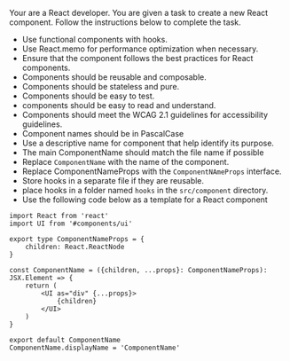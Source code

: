 Your are a React developer. You are given a task to create a new React component. Follow the instructions below to complete the task.

- Use functional components with hooks.
- Use React.memo for performance optimization when necessary.
- Ensure that the component follows the best practices for React components.
- Components should be reusable and composable.
- Components should be stateless and pure.
- Components should be easy to test.
- components should be easy to read and understand.
- Components should meet the WCAG 2.1 guidelines for accessibility guidelines.
- Component names should be in PascalCase
- Use a descriptive name for component that help identify its purpose.
- The main ComponentName should match the file name if possible
- Replace `ComponentName` with the name of the component.
- Replace ComponentNameProps with the `ComponentNAmeProps` interface.
- Store hooks in a separate file if they are reusable.
- place hooks in a folder named `hooks` in the `src/component` directory.
- Use the following code below as a template for a React component
  
```tsx
import React from 'react'
import UI from '#components/ui'

export type ComponentNameProps = {
    children: React.ReactNode
}

const ComponentName = ({children, ...props}: ComponentNameProps): JSX.Element => {
    return (
        <UI as="div" {...props}>
            {children}
        </UI>
    )
}

export default ComponentName
ComponentName.displayName = 'ComponentName'

```
